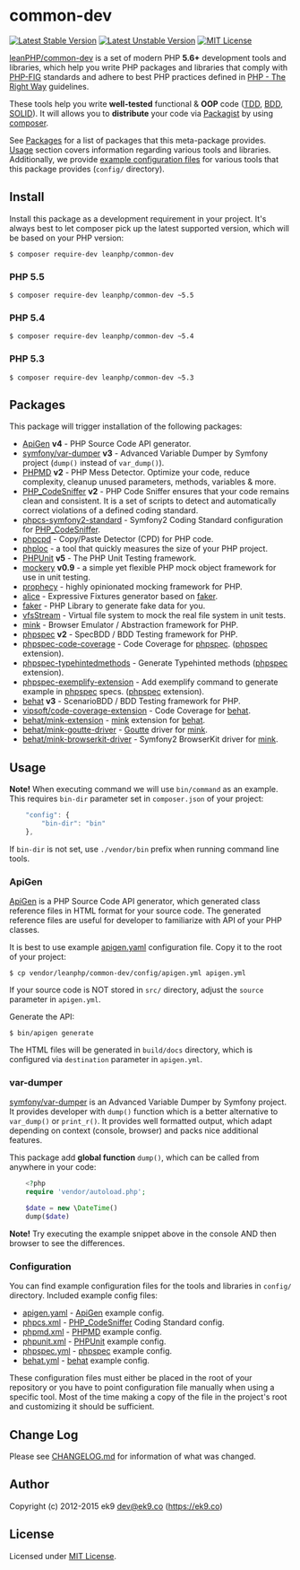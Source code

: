 common-dev
==========

[![Latest Stable Version](https://poser.pugx.org/leanphp/common-dev/version)](https://packagist.org/packages/leanphp/common-dev)
[![Latest Unstable Version](https://poser.pugx.org/leanphp/common-dev/v/unstable)](https://packagist.org/packages/leanphp/common-dev)
[![MIT License](https://poser.pugx.org/leanphp/common-dev/license)](https://packagist.org/packages/leanphp/common-dev)

[leanPHP/common-dev][0] is a set of modern PHP **5.6+** development tools and
libraries, which help you write PHP packages and libraries that comply with
[PHP-FIG][1] standards and adhere to best PHP practices defined in [PHP - The
Right Way][2] guidelines.

These tools help you write **well-tested** functional & **OOP** code ([TDD][3],
[BDD][4], [SOLID][5]). It will allows you to **distribute** your code via
[Packagist][6] by using [composer][7].

See [Packages](#Packages) for a list of packages that this meta-package
provides. [Usage](#Usage) section covers information regarding various tools
and libraries. Additionally, we provide [example configuration
files](#Configuration) for various tools that this package provides (`config/`
directory).

## Install

Install this package as a development requirement in your project. It's always
best to let composer pick up the latest supported version, which will be based
on your PHP version:

    $ composer require-dev leanphp/common-dev

### PHP 5.5

    $ composer require-dev leanphp/common-dev ~5.5

### PHP 5.4

    $ composer require-dev leanphp/common-dev ~5.4

### PHP 5.3

    $ composer require-dev leanphp/common-dev ~5.3

## Packages

This package will trigger installation of the following packages:

- [ApiGen](#ApiGen) **v4** - PHP Source Code API generator.
- [symfony/var-dumper](#var-dumper) **v3** - Advanced Variable Dumper by
  Symfony project (`dump()` instead of `var_dump()`).
- [PHPMD][120] **v2** - PHP Mess Detector. Optimize your code, reduce
  complexity, cleanup unused parameters, methods, variables & more.
- [PHP_CodeSniffer][130] **v2** - PHP Code Sniffer ensures that your code
  remains clean and consistent. It is a set of scripts to detect and
  automatically correct violations of a defined coding standard.
- [phpcs-symfony2-standard][140] - Symfony2 Coding Standard configuration for
  [PHP_CodeSniffer][130].
- [phpcpd][150] - Copy/Paste Detector (CPD) for PHP code.
- [phploc][160] - a tool that quickly measures the size of your PHP project.
- [PHPUnit][200] **v5** - The PHP Unit Testing framework.
- [mockery][210] **v0.9** - a simple yet flexible PHP mock object framework for
  use in unit testing.
- [prophecy][220] - highly opinionated mocking framework for PHP.
- [alice][240] - Expressive Fixtures generator based on [faker][250].
- [faker][250] - PHP Library to generate fake data for you.
- [vfsStream][300] - Virtual file system to mock the real file system in unit
  tests.
- [mink][400] - Browser Emulator / Abstraction framework for PHP.
- [phpspec][800] **v2** - SpecBDD / BDD Testing framework for PHP.
- [phpspec-code-coverage][805] - Code Coverage for [phpspec][800].
  ([phpspec][800] extension).
- [phpspec-typehintedmethods][810] - Generate Typehinted methods
  ([phpspec][800] extension).
- [phpspec-exemplify-extension][820] - Add exemplify command to generate
  example in [phpspec][800] specs.
  ([phpspec][800] extension).
- [behat][900] **v3** - ScenarioBDD / BDD Testing framework for PHP.
- [vipsoft/code-coverage-extension][910] - Code Coverage for [behat][900].
- [behat/mink-extension][950] - [mink][400] extension for [behat][900].
- [behat/mink-goutte-driver][960] - [Goutte][450] driver for [mink][400].
- [behat/mink-browserkit-driver][970] - Symfony2 BrowserKit driver for
  [mink][400].

## Usage

**Note!** When executing command we will use `bin/command` as an example. This
requires `bin-dir` parameter set in `composer.json` of your project:

```js
    "config": {
        "bin-dir": "bin"
    },
```

If `bin-dir` is not set, use `./vendor/bin` prefix when running command line tools.

### ApiGen

[ApiGen][100] is a PHP Source Code API generator, which generated class
reference files in HTML format for your source code. The generated reference
files are useful for developer to familiarize with API of your PHP classes.

It is best to use example [apigen.yaml](config/apigen.yaml) configuration file.
Copy it to the root of your project:

    $ cp vendor/leanphp/common-dev/config/apigen.yml apigen.yml

If your source code is NOT stored in `src/` directory, adjust the `source` parameter in `apigen.yml`.

Generate the API:

    $ bin/apigen generate

The HTML files will be generated in `build/docs` directory, which is configured via `destination` parameter in `apigen.yml`.

### var-dumper

[symfony/var-dumper][110] is an Advanced Variable Dumper by  Symfony project.
It provides developer with `dump()` function which is a better alternative to
`var_dump()` or `print_r()`. It provides well formatted output, which adapt
depending on context (console, browser) and packs nice additional features.

This package add **global function** `dump()`, which can be called from
anywhere in your code:

```php
    <?php
    require 'vendor/autoload.php';

    $date = new \DateTime()
    dump($date)
```

**Note!** Try executing the example snippet above in the console AND then
browser to see the differences.

### Configuration

You can find example configuration files for the tools and libraries in
`config/` directory. Included example config files:

- [apigen.yaml](config/apigen.yaml) - [ApiGen](#ApiGen) example config.
- [phpcs.xml](config/phpcs.xml) - [PHP_CodeSniffer][130] Coding Standard config.
- [phpmd.xml](config/phpmd.xml) - [PHPMD][120] example config.
- [phpunit.xml](config/phpunit.xml) - [PHPUnit][200] example config.
- [phpspec.yml](config/phpspec.yml) - [phpspec][800] example config.
- [behat.yml](config/behat.yml) - [behat][900] example config.

These configuration files must either be placed in the root of your repository
or you have to point configuration file manually when using a specific tool.
Most of the time making a copy of the file in the project's root and
customizing it should be sufficient.

## Change Log

Please see [CHANGELOG.md](CHANGELOG.md) for information of what was changed.

## Author

Copyright (c) 2012-2015 ek9 <dev@ek9.co> (https://ek9.co)

## License

Licensed under [MIT License](LICENSE).

[0]: https://packagist.org/packages/leanphp/common-dev
[1]: http://www.php-fig.org
[2]: http://www.phptherightway.com
[3]: https://en.wikipedia.org/wiki/Test-driven_development
[4]: https://en.wikipedia.org/wiki/Behavior-driven_development
[5]: https://en.wikipedia.org/wiki/SOLID_(object-oriented_design)
[6]: https://packagist.org
[7]: https://getcomposer.org

[100]: http://apigen.org
[110]: https://github.com/symfony/var-dumper
[120]: https://phpmd.org
[130]: https://pear.php.net/package/PHP_CodeSniffer
[140]: https://github.com/leaphub/phpcs-symfony2-standard
[150]: https://github.com/sebastianbergmann/phpcpd
[160]: https://github.com/sebastianbergmann/phploc
[200]: https://phpunit.de
[210]: https://github.com/padraic/mockery
[220]: https://github.com/phpspec/prophecy
[240]: https://github.com/nelmio/alice
[250]: https://github.com/fzaninotto/Faker
[300]: https://github.com/mikey179/vfsStream
[400]: http://mink.behat.org
[450]: https://github.com/FriendsOfPHP/Goutte
[800]: http://www.phpspec.net
[805]: https://github.com/henrikbjorn/PhpSpecCodeCoverageExtension
[810]: http://github.com/ciaranmcnulty/phpspec-typehintedmethods
[820]: https://github.com/richardmiller/ExemplifyExtension
[900]: http://behat.org
[910]: https://github.com/vipsoft/code-coverage-extension
[950]: http://extensions.behat.org/mink
[960]: https://github.com/minkphp/MinkGoutteDriver
[970]: https://github.com/minkphp/MinkBrowserKitDriver

